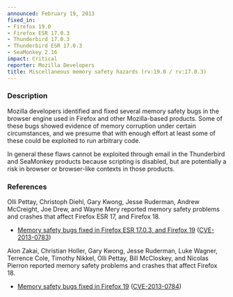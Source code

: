 ```yaml
---
announced: February 19, 2013
fixed_in:
- Firefox 19.0
- Firefox ESR 17.0.3
- Thunderbird 17.0.3
- Thunderbird ESR 17.0.3
- SeaMonkey 2.16
impact: Critical
reporter: Mozilla Developers
title: Miscellaneous memory safety hazards (rv:19.0 / rv:17.0.3)
---
```


<h3>Description</h3>

<p>Mozilla developers identified and fixed several memory safety bugs in the
browser engine used in Firefox and other Mozilla-based products. Some of these
bugs showed evidence of memory corruption under certain circumstances, and we
presume that with enough effort at least some of these could be exploited to run
arbitrary code.</p>

<p class="note">In general these flaws cannot be exploited through email in the
Thunderbird and SeaMonkey products because scripting is disabled, but are
potentially a risk in browser or browser-like contexts in those products.</p>


<h3>References</h3>

<p>Olli Pettay, Christoph Diehl, Gary Kwong, Jesse Ruderman, Andrew McCreight,
Joe Drew, and Wayne Mery reported memory safety problems and crashes that affect
Firefox ESR 17, and Firefox 18.</p>

<ul>
  <li><a href="https://bugzilla.mozilla.org/buglist.cgi?bug_id=830975,832162,822858,761448,812380,690970,826471,830399,818241,780549">
          Memory safety bugs fixed in Firefox ESR 17.0.3, and Firefox 19</a> (<a href="http://cve.mitre.org/cgi-bin/cvename.cgi?name=CVE-2013-0783" class="ex-ref">CVE-2013-0783</a>)</li>
</ul>

<p>Alon Zakai, Christian Holler, Gary Kwong, Jesse Ruderman, Luke Wagner,
Terrence Cole, Timothy Nikkel, Olli Pettay, Bill McCloskey, and Nicolas Pierron
reported memory safety problems and crashes that affect Firefox 18.</p>
<ul>
  <li><a href="https://bugzilla.mozilla.org/buglist.cgi?bug_id=830943,799803,799907,819635,766452,827687,805294,801114,790373,809295,810169,797977">
          Memory safety bugs fixed in Firefox 19</a> (<a href="http://cve.mitre.org/cgi-bin/cvename.cgi?name=CVE-2013-0784" class="ex-ref">CVE-2013-0784</a>)</li>
</ul>




